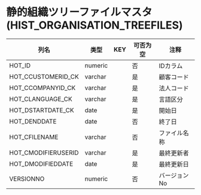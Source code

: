 # 静的組織ツリーファイルマスタ(HIST_ORGANISATION_TREEFILES)
| 列名   | 类型   | KEY  | 可否为空 | 注释   |
| ---- | ---- | ---- | ---- | ---- |
|HOT_ID|numeric||否|IDカラム|
|HOT_CCUSTOMERID_CK|varchar||是|顧客コード|
|HOT_CCOMPANYID_CK|varchar||是|法人コード|
|HOT_CLANGUAGE_CK|varchar||是|言語区分|
|HOT_DSTARTDATE_CK|date||是|開始日|
|HOT_DENDDATE|date||否|終了日|
|HOT_CFILENAME|varchar||否|ファイル名称|
|HOT_CMODIFIERUSERID|varchar||是|最終更新者|
|HOT_DMODIFIEDDATE|date||是|最終更新日|
|VERSIONNO|numeric||否|バージョンNo|

